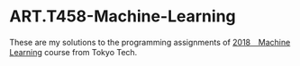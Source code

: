 # ART.T458-Machine-Learning

These are my solutions to the programming assignments of [2018　Machine Learning](http://www.ocw.titech.ac.jp/index.php?module=General&action=T0300&JWC=201804845&lang=EN) course from Tokyo Tech.
